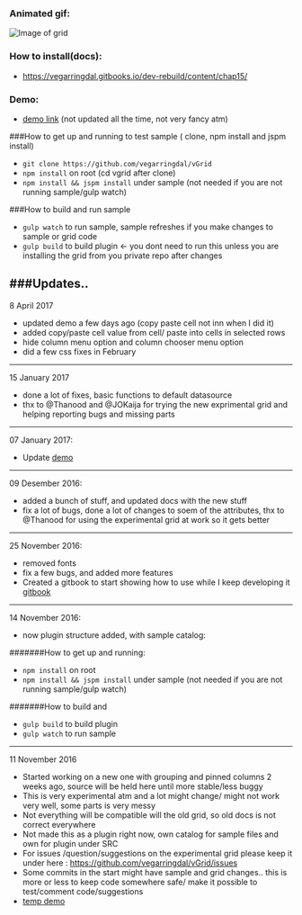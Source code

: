 ### Animated gif:

![Image of grid](https://github.com/vegarringdal/vGrid/blob/dev-rebuild/images/sample.gif)

### How to install(docs):

* https://vegarringdal.gitbooks.io/dev-rebuild/content/chap15/


### Demo:
* [demo link](https://vegarringdal.github.io/vGridDemo/) (not updated all the time, not very fancy atm)


###How to get up and running to test sample ( clone, npm install and jspm install)
* ```git clone https://github.com/vegarringdal/vGrid```
* ```npm install``` on root (cd vgrid after clone)
* ```npm install && jspm install``` under sample (not needed if you are not running sample/gulp watch)

###How to build and run sample
* ```gulp watch``` to run sample, sample refreshes if you make changes to sample or grid code
* ```gulp build``` to build plugin <- you dont need to run this unless you are installing the grid from you private repo after changes


###Updates..
---

8 April 2017

* updated demo a few days ago (copy paste cell not inn when I did it)
* added copy/paste cell value from cell/ paste into cells in selected rows
* hide column menu option and column chooser menu option
* did a few css fixes in February 


---

15 January 2017

* done a lot of fixes, basic functions to default datasource
* thx to @Thanood and @JOKaija for trying the new exprimental grid and helping reporting bugs and missing parts


---

07 January 2017:

* Update [demo](https://vegarringdal.github.io/vGridDemo/)

---

09 Desember 2016:

* added a bunch of stuff, and updated docs with the new stuff
* fix a lot of bugs, done a lot of changes to soem of the attributes, thx to @Thanood for using the experimental grid at work so it gets better


---

25 November 2016:

* removed fonts
* fix a few bugs, and added more features
* Created a gitbook to start showing how to use while I keep developing it [gitbook](https://www.gitbook.com/book/vegarringdal/dev-rebuild/details)

---

14 November 2016:

* now plugin structure added, with sample catalog:

#######How to get up and running:
* ```npm install``` on root
* ```npm install && jspm install``` under sample (not needed if you are not running sample/gulp watch)

#######How to build and 
* ```gulp build``` to build plugin
* ```gulp watch``` to run sample

---

11 November 2016

* Started working on a new one with grouping and pinned columns 2 weeks ago, source will be held here until more stable/less buggy
* This is very experimental atm and a lot might change/ might not work very well, some parts is very messy
* Not everything will be compatible will the old grid, so old docs is not correct everywhere
* Not made this as a plugin right now, own catalog for sample files and own for plugin under SRC
* For issues /question/suggestions on the experimental grid please keep it under here : https://github.com/vegarringdal/vGrid/issues
* Some commits in the start might have sample and grid changes.. this is more or less to keep code somewhere safe/ make it possible to test/comment code/suggestions
* [temp demo](https://vegarringdal.github.io/vGridDemo/)



